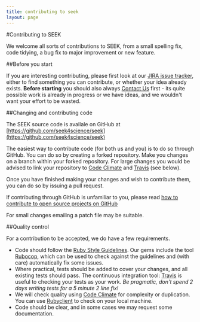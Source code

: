 ```yaml
---
title: contributing to seek
layout: page
---
```

#Contributing to SEEK

We welcome all sorts of contributions to SEEK, from a small spelling fix, code tidying, a bug fix to major improvement or new feature.

##Before you start

If you are interesting contributing, please first look at our [JIRA issue tracker](https://jira-bsse.ethz.ch/browse/OPSK), either to find something you can contribute, or whether your
idea already exists. **Before starting** you should also always [Contact Us](contacting_us.html) first - its quite possible work is already in progress or we have ideas, and we wouldn't want your
effort to be wasted.

##Changing and contributing code

The SEEK source code is availale on GitHub at [https://github.com/seek4science/seek](https://github.com/seek4science/seek)

The easiest way to contribute code (for both us and you) is to do so through GitHub. You can do so by creating a forked repository. Make you changes on a branch within your forked repository.
For large changes you would be advised to link your repository to [Code Climate](https://codeclimate.com) and [Travis](https://travis-ci.org) (see below).

Once you have finished making your changes and wish to contribute them, you can do so by issuing a pull request.

If contributing through GitHub is unfamiliar to you, please read [how to contribute to open source projects on GitHub](https://gun.io/blog/how-to-github-fork-branch-and-pull-request/)

For small changes emailing a patch file may be suitable.

##Quality control

For a contribution to be accepted, we do have a few requirements.

  * Code should follow the [Ruby Style Guidelines](https://github.com/bbatsov/ruby-style-guide). Our gems include the tool [Rubocop](https://github.com/bbatsov/rubocop), which can be used to check against the guidelines and (with care) automatically fix some issues.
  * Where practical, tests should be added to cover your changes, and all existing tests should pass. The continuous integration tool: [Travis](https://travis-ci.org/seek4science/seek) is useful to checking your tests as your work. _Be pragmatic, don't spend 2 days writing tests for a 5 minute 2 line fix!_
  * We will check quality using [Code Climate](https://codeclimate.com/github/seek4science/seek) for complexity or duplication. You can use [Rubyclient](https://github.com/whitesmith/rubycritic) to check on your local machine.
  * Code should be clear, and in some cases we may request some documentation.
